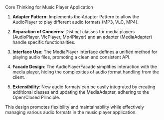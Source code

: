 Core Thinking for Music Player Application

1. **Adapter Pattern**: Implements the Adapter Pattern to allow the AudioPlayer to play different audio formats (MP3, VLC, MP4).

2. **Separation of Concerns**: Distinct classes for media players (AudioPlayer, VlcPlayer, Mp4Player) and an adapter (MediaAdapter) handle specific functionalities.

3. **Interface Use**: The MediaPlayer interface defines a unified method for playing audio files, promoting a clean and consistent API.

4. **Facade Design**: The AudioPlayerFacade simplifies interaction with the media player, hiding the complexities of audio format handling from the client.

5. **Extensibility**: New audio formats can be easily integrated by creating additional classes and updating the MediaAdapter, adhering to the Open/Closed Principle.

This design promotes flexibility and maintainability while effectively managing various audio formats in the music player application.
